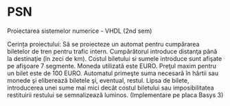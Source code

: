 # PSN
Proiectarea sistemelor numerice - VHDL (2nd sem)

Cerința proiectului: 
    Să se proiecteze un automat pentru cumpărarea biletelor de tren pentru trafic intern. Cumpărătorul introduce distanţa până la destinaţie (în zeci de km). Costul biletului si sumele introduce sunt afişate pe afişoare 7 segmente. Moneda utilizată este EURO. Preţul maxim pentru un bilet este de 100 EURO. Automatul primeşte suma necesară în hârtii sau monede şi eliberează biletele şi, eventual, restul. Lipsa de bilete, introducerea unei sume mai mici decât costul biletului sau imposibilitatea restituirii restului se semnalizează luminos.                      (Implementare pe placa Basys 3)
